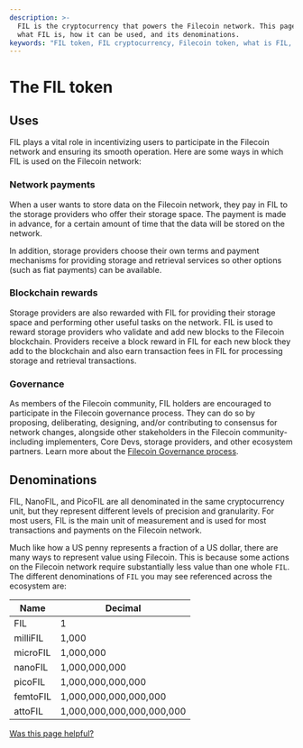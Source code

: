 ```yaml
---
description: >-
  FIL is the cryptocurrency that powers the Filecoin network. This page explains
  what FIL is, how it can be used, and its denominations.
keywords: "FIL token, FIL cryptocurrency, Filecoin token, what is FIL, FIL coin, get FIL"
---
```


# The FIL token

## Uses

FIL plays a vital role in incentivizing users to participate in the Filecoin network and ensuring its smooth operation. Here are some ways in which FIL is used on the Filecoin network:

### Network payments

When a user wants to store data on the Filecoin network, they pay in FIL to the storage providers who offer their storage space. The payment is made in advance, for a certain amount of time that the data will be stored on the network.

In addition, storage providers choose their own terms and payment mechanisms for providing storage and retrieval services so other options (such as fiat payments) can be available.

### Blockchain rewards

Storage providers are also rewarded with FIL for providing their storage space and performing other useful tasks on the network. FIL is used to reward storage providers who validate and add new blocks to the Filecoin blockchain. Providers receive a block reward in FIL for each new block they add to the blockchain and also earn transaction fees in FIL for processing storage and retrieval transactions.

### Governance

As members of the Filecoin community, FIL holders are encouraged to participate in the Filecoin governance process. They can do so by proposing, deliberating, designing, and/or contributing to consensus for network changes, alongside other stakeholders in the Filecoin community- including implementers, Core Devs, storage providers, and other ecosystem partners. Learn more about the [Filecoin Governance process](https://fil.org/governance).

## Denominations

FIL, NanoFIL, and PicoFIL are all denominated in the same cryptocurrency unit, but they represent different levels of precision and granularity. For most users, FIL is the main unit of measurement and is used for most transactions and payments on the Filecoin network.

Much like how a US penny represents a fraction of a US dollar, there are many ways to represent value using Filecoin. This is because some actions on the Filecoin network require substantially less value than one whole `FIL`. The different denominations of `FIL` you may see referenced across the ecosystem are:

| Name     | Decimal                   |
| -------- | ------------------------- |
| FIL      | 1                         |
| milliFIL | 1,000                     |
| microFIL | 1,000,000                 |
| nanoFIL  | 1,000,000,000             |
| picoFIL  | 1,000,000,000,000         |
| femtoFIL | 1,000,000,000,000,000     |
| attoFIL  | 1,000,000,000,000,000,000 |



[Was this page helpful?](https://airtable.com/apppq4inOe4gmSSlk/pagoZHC2i1iqgphgl/form?prefill\_Page+URL=https://docs.filecoin.io/basics/assets/the-fil-token)
